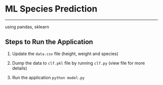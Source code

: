 # ML Species Prediction 
---
using pandas, sklearn


## Steps to Run the Application 

1. Update the `data.csv` file (height, weight and species)

2. Dump the data to `clf.pkl` file by running `clf.py` (view file for more details)

3. Run the application `python model.py` 

